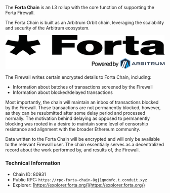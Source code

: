 The **Forta Chain** is an L3 rollup with the core function of supporting the Forta Firewall.

The Forta Chain is built as an Arbitrum Orbit chain, leveraging the scalability and security of the Arbitrum ecosystem.

![Arbitrum Logo](Forta_black_arbitrum_logo.png)

The Firewall writes certain encrypted details to Forta Chain, including:

- Information about batches of transactions screened by the Firewall
- Information about blocked/delayed transactions

Most importantly, the chain will maintain an inbox of transactions blocked by the Firewall. These transactions are not permanently blocked, however, as they can be resubmitted after some delay period and processed normally. The motivation behind delaying as opposed to permanently blocking was rooted in a desire to maintain some level of censorship resistance and alignment with the broader Ethereum community.

Data written to the Forta Chain will be encrypted and will only be available to the relevant Firewall user. The chain essentially serves as a decentralized record about the work performed by, and results of, the Firewall.

### Technical Information

- Chain ID: 80931
- Public RPC: `https://rpc-forta-chain-8gj1qndmfc.t.conduit.xyz`
- Explorer: [https://explorer.forta.org/](https://explorer.forta.org/)

